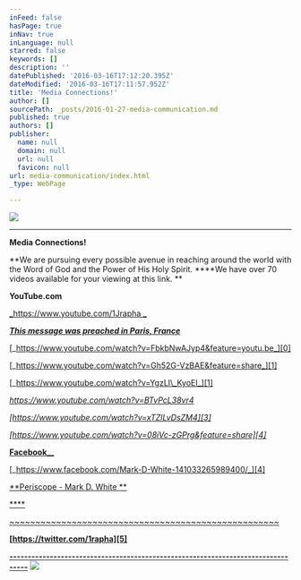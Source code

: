 ```yaml
---
inFeed: false
hasPage: true
inNav: true
inLanguage: null
starred: false
keywords: []
description: ''
datePublished: '2016-03-16T17:12:20.395Z'
dateModified: '2016-03-16T17:11:57.952Z'
title: 'Media Connections!'
author: []
sourcePath: _posts/2016-01-27-media-communication.md
published: true
authors: []
publisher:
  name: null
  domain: null
  url: null
  favicon: null
url: media-communication/index.html
_type: WebPage

---
```

![](https://s3-us-west-2.amazonaws.com/the-grid-img/p/24dddf645ffc7c8b29cbde8d7835df94a89008ac.jpg)

****

**Media Connections!**

**We are pursuing every possible avenue in reaching around the world with the Word of God and the Power of His Holy Spirit. ****We have over 70 videos available for your viewing at this link. **

**YouTube.com**

[_https://www.youtube.com/1Jrapha _][0]

[_**This message was preached in Paris, France**_][0]

[_https://www.youtube.com/watch?v=FbkbNwAJyp4&feature=youtu.be_][0]

[_https://www.youtube.com/watch?v=Gh52G-VzBAE&feature=share_][1]

[_https://www.youtube.com/watch?v=YgzLI\_KyoEI_][1]

_[https://www.youtube.com/watch?v=BTvPcL38vr4 ][2]_

_[https://www.youtube.com/watch?v=xTZlLvDsZM4][3]_

_[https://www.youtube.com/watch?v=08iVc-zGPrg&feature=share][4]_

[**Facebook**__][4]

[_https://www.facebook.com/Mark-D-White-141033265989400/_][4]

[**Periscope - Mark D. White   **][5]

[****][5]

[~~~~~~~~~~~~~~~~~~~~~~~~~~~~~~~~~~~~~~~~~~~~~~~~~~~~][5]

[][5]

[][4]

[][4]

[][4]

[][3]

**[https://twitter.com/1rapha][5]**

**[---------------------------------------------------------------------------------][5]**
![](https://s3-us-west-2.amazonaws.com/the-grid-img/p/7e16616c880e86a67da8b9f905f8f9bb91e4c461.png)

[0]: https://www.youtube.com/1Jrapha
[1]: https://www.youtube.com/watch?v=Gh52G-VzBAE&feature=share
[2]: https://www.youtube.com/watch?v=BTvPcL38vr4
[3]: https://www.youtube.com/watch?v=xTZlLvDsZM4
[4]: https://www.youtube.com/watch?v=08iVc-zGPrg&feature=share
[5]: https://twitter.com/1rapha
